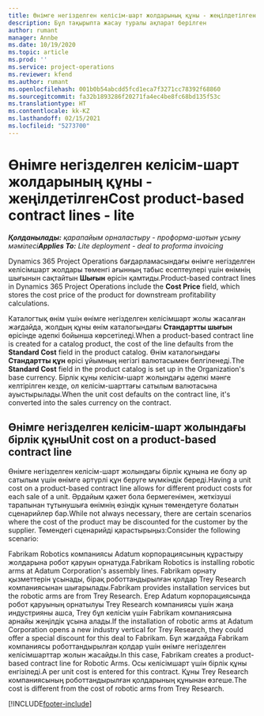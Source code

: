 ```yaml
---
title: Өнімге негізделген келісім-шарт жолдарының құны - жеңілдетілген
description: Бұл тақырыпта жасау туралы ақпарат берілген
author: rumant
manager: Annbe
ms.date: 10/19/2020
ms.topic: article
ms.prod: ''
ms.service: project-operations
ms.reviewer: kfend
ms.author: rumant
ms.openlocfilehash: 001b0b54abcdd5fcd1eca7f3271cc78392f68860
ms.sourcegitcommit: fa32b1893286f20271fa4ec4be8fc68bd135f53c
ms.translationtype: HT
ms.contentlocale: kk-KZ
ms.lasthandoff: 02/15/2021
ms.locfileid: "5273700"
---
```

# <a name="cost-product-based-contract-lines---lite"></a><span data-ttu-id="42ed8-103">Өнімге негізделген келісім-шарт жолдарының құны - жеңілдетілген</span><span class="sxs-lookup"><span data-stu-id="42ed8-103">Cost product-based contract lines - lite</span></span>

<span data-ttu-id="42ed8-104">_**Қолданылады:** қарапайым орналастыру - проформа-шотын ұсыну мәмілесі_</span><span class="sxs-lookup"><span data-stu-id="42ed8-104">_**Applies To:** Lite deployment - deal to proforma invoicing_</span></span>


<span data-ttu-id="42ed8-105">Dynamics 365 Project Operations бағдарламасындағы өнімге негізделген келісімшарт жолдары төменгі ағынның табыс есептеулері үшін өнімнің шығынын сақтайтын **Шығын** өрісін қамтиды.</span><span class="sxs-lookup"><span data-stu-id="42ed8-105">Product-based contract lines in Dynamics 365 Project Operations include the **Cost Price** field, which stores the cost price of the product for downstream profitability calculations.</span></span>

<span data-ttu-id="42ed8-106">Каталогтық өнім үшін өнімге негізделген келісімшарт жолы жасалған жағдайда, жолдың құны өнім каталогындағы **Стандартты шығын** өрісінде әдепкі бойынша көрсетіледі.</span><span class="sxs-lookup"><span data-stu-id="42ed8-106">When a product-based contract line is created for a catalog product, the cost of the line defaults from the **Standard Cost** field in the product catalog.</span></span> <span data-ttu-id="42ed8-107">Өнім каталогындағы **Стандартты құн** өрісі ұйымның негізгі валютасымен белгіленеді.</span><span class="sxs-lookup"><span data-stu-id="42ed8-107">The **Standard Cost** field in the product catalog is set up in the Organization's base currency.</span></span> <span data-ttu-id="42ed8-108">Бірлік құны келісім-шарт жолындағы әдепкі мәнге келтірілген кезде, ол келісім-шарттағы сатылым валютасына ауыстырылады.</span><span class="sxs-lookup"><span data-stu-id="42ed8-108">When the unit cost defaults on the contract line, it's converted into the sales currency on the contract.</span></span>

## <a name="unit-cost-on-a-product-based-contract-line"></a><span data-ttu-id="42ed8-109">Өнімге негізделген келісім-шарт жолындағы бірлік құны</span><span class="sxs-lookup"><span data-stu-id="42ed8-109">Unit cost on a product-based contract line</span></span>

<span data-ttu-id="42ed8-110">Өнімге негізделген келісім-шарт жолындағы бірлік құнына ие болу әр сатылым үшін өнімге әртүрлі құн беруге мүмкіндік береді.</span><span class="sxs-lookup"><span data-stu-id="42ed8-110">Having a unit cost on a product-based contract line allows for different product costs for each sale of a unit.</span></span> <span data-ttu-id="42ed8-111">Әрдайым қажет бола бермегенімен, жеткізуші тарапынан тұтынушыға өнімнің өзіндік құнын төмендетуге болатын сценарийлер бар.</span><span class="sxs-lookup"><span data-stu-id="42ed8-111">While not always necessary, there are certain scenarios where the cost of the product may be discounted for the customer by the supplier.</span></span> <span data-ttu-id="42ed8-112">Төмендегі сценарийді қарастырыңыз:</span><span class="sxs-lookup"><span data-stu-id="42ed8-112">Consider the following scenario:</span></span>

<span data-ttu-id="42ed8-113">Fabrikam Robotics компаниясы Adatum корпорациясының құрастыру жолдарына робот қаруын орнатуда.</span><span class="sxs-lookup"><span data-stu-id="42ed8-113">Fabrikam Robotics is installing robotic arms at Adatum Corporation's assembly lines.</span></span> <span data-ttu-id="42ed8-114">Fabrikam орнату қызметтерін ұсынады, бірақ роботтандырылған қолдар Trey Research компаниясынан шығарылады.</span><span class="sxs-lookup"><span data-stu-id="42ed8-114">Fabrikam provides installation services but the robotic arms are from Trey Research.</span></span> <span data-ttu-id="42ed8-115">Егер Adatum корпорациясында робот қаруының орнатылуы Trey Research компаниясы үшін жаңа индустрияны ашса, Trey бұл келісім үшін Fabrikam компаниясына арнайы жеңілдік ұсына алады.</span><span class="sxs-lookup"><span data-stu-id="42ed8-115">If the installation of robotic arms at Adatum Corporation opens a new industry vertical for Trey Research, they could offer a special discount for this deal to Fabrikam.</span></span> <span data-ttu-id="42ed8-116">Бұл жағдайда Fabrikam компаниясы роботтандырылған қолдар үшін өнімге негізделген келісімшарттар жолын жасайды.</span><span class="sxs-lookup"><span data-stu-id="42ed8-116">In this case, Fabrikam creates a product-based contract line for Robotic Arms.</span></span> <span data-ttu-id="42ed8-117">Осы келісімшарт үшін бірлік құны енгізіледі.</span><span class="sxs-lookup"><span data-stu-id="42ed8-117">A per unit cost is entered for this contract.</span></span> <span data-ttu-id="42ed8-118">Құны Trey Research компаниясының роботтандырылған қолдарының құнынан өзгеше.</span><span class="sxs-lookup"><span data-stu-id="42ed8-118">The cost is different from the cost of robotic arms from Trey Research.</span></span>


[!INCLUDE[footer-include](../../includes/footer-banner.md)]